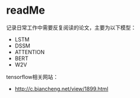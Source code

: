 # readMe

记录日常工作中需要反复阅读的论文，主要为以下模型：

 - LSTM
 - DSSM
 - ATTENTION
 - BERT
 - W2V
 
tensorflow相关网站：

 - http://c.biancheng.net/view/1899.html
